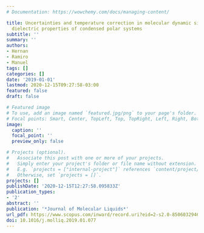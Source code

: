 ```yaml
---
# Documentation: https://wowchemy.com/docs/managing-content/

title: Uncertainties and temperature correction in molecular dynamic simulations of
  dielectric properties of condensed polar systems
subtitle: ''
summary: ''
authors:
- Hernan
- Ramiro
- Manuel
tags: []
categories: []
date: '2019-01-01'
lastmod: 2020-12-15T09:27:58-03:00
featured: false
draft: false

# Featured image
# To use, add an image named `featured.jpg/png` to your page's folder.
# Focal points: Smart, Center, TopLeft, Top, TopRight, Left, Right, BottomLeft, Bottom, BottomRight.
image:
  caption: ''
  focal_point: ''
  preview_only: false

# Projects (optional).
#   Associate this post with one or more of your projects.
#   Simply enter your project's folder or file name without extension.
#   E.g. `projects = ["internal-project"]` references `content/project/deep-learning/index.md`.
#   Otherwise, set `projects = []`.
projects: []
publishDate: '2020-12-15T12:27:58.095833Z'
publication_types:
- '2'
abstract: ''
publication: '*Journal of Molecular Liquids*'
url_pdf: https://www.scopus.com/inward/record.uri?eid=2-s2.0-85060329461&doi=10.1016%2fj.molliq.2019.01.077&partnerID=40&md5=cae09bad4d1a0b9087990431dbd01d7e
doi: 10.1016/j.molliq.2019.01.077
---
```

